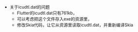 - 关于icudtl.dat的问题
	- Flutter的icudtl.dat只有761kb，
	- 可以考虑把这个文件存入exe的资源里，
	- 修改Skia代码，让它从资源里读取icudtl.dat，并重新编译Skia
